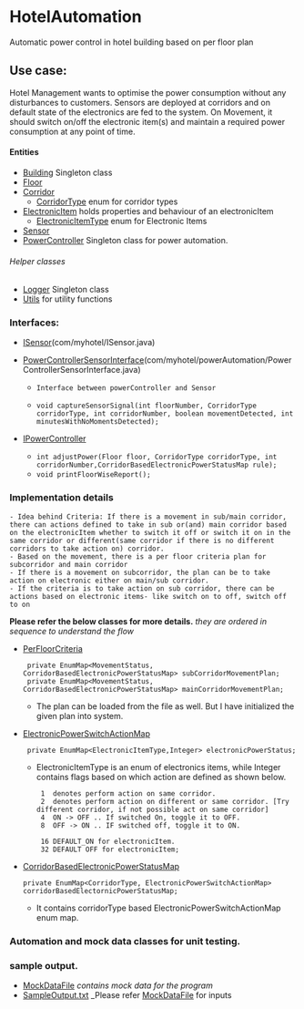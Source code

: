 # HotelAutomation
 Automatic power control in hotel building based on per floor plan

## Use case:
Hotel Management wants to optimise the power consumption without any disturbances to customers. Sensors are deployed at corridors and on default state of the electronics are fed to the system. On Movement, it should switch on/off the electronic item(s) and maintain a required power consumption at any point of time. 

#### Entities 
- [Building](https://github.com/manosivam/HotelAutomation/blob/master/HotelPowerAutomation/src/com/myhotel/Building.java) Singleton class
- [Floor](https://github.com/manosivam/HotelAutomation/blob/master/HotelPowerAutomation/src/com/myhotel/floor/Floor.java)
- [Corridor](https://github.com/manosivam/HotelAutomation/blob/master/HotelPowerAutomation/src/com/myhotel/floor/Corridor.java) 
  - [CorridorType](https://github.com/manosivam/HotelAutomation/blob/master/HotelPowerAutomation/src/com/myhotel/floor/CorridorType.java) enum for corridor types
- [ElectronicItem](https://github.com/manosivam/HotelAutomation/blob/master/HotelPowerAutomation/src/com/myhotel/electronics/ElectronicItem.java) holds properties and behaviour of an electronicItem
  - [ElectronicItemType](https://github.com/manosivam/HotelAutomation/blob/master/HotelPowerAutomation/src/com/myhotel/electronics/ElectronicItemType.java) enum for Electronic Items
- [Sensor](https://github.com/manosivam/HotelAutomation/blob/master/HotelPowerAutomation/src/com/myhotel/Sensor.java)
- [PowerController](https://github.com/manosivam/HotelAutomation/blob/master/HotelPowerAutomation/src/com/myhotel/powerAutomation/PowerController.java) Singleton class for power automation.

###### Helper classes
- [Logger](https://github.com/manosivam/HotelAutomation/blob/master/HotelPowerAutomation/src/com/myhotel/utils/Logger.java) Singleton class
- [Utils](https://github.com/manosivam/HotelAutomation/blob/master/HotelPowerAutomation/src/com/myhotel/utils/Utils.java) for utility functions

### Interfaces: 

- [ISensor](https://github.com/manosivam/HotelAutomation/blob/master/HotelPowerAutomation/src/com/myhotel/ISensor.java)(com/myhotel/ISensor.java)

- [PowerControllerSensorInterface](https://github.com/manosivam/HotelAutomation/blob/master/HotelPowerAutomation/src/com/myhotel/powerAutomation/PowerControllerSensorInterface.java)(com/myhotel/powerAutomation/PowerControllerSensorInterface.java)
  - `Interface between powerController and Sensor`
  - ```
    void captureSensorSignal(int floorNumber, CorridorType corridorType, int corridorNumber, boolean movementDetected, int minutesWithNoMomentsDetected);
    ```
- [IPowerController](https://github.com/manosivam/HotelAutomation/blob/master/HotelPowerAutomation/src/com/myhotel/powerAutomation/IPowerController.java)
  - ```int adjustPower(Floor floor, CorridorType corridorType, int corridorNumber,CorridorBasedElectronicPowerStatusMap rule);```
  - `void printFloorWiseReport();`
 

### Implementation details 

```
- Idea behind Criteria: If there is a movement in sub/main corridor, there can actions defined to take in sub or(and) main corridor based on the electronicItem whether to switch it off or switch it on in the same corridor or different(same corridor if there is no different corridors to take action on) corridor. 
- Based on the movement, there is a per floor criteria plan for subcorridor and main corridor
- If there is a movement on subcorridor, the plan can be to take action on electronic either on main/sub corridor. 
- If the criteria is to take action on sub corridor, there can be actions based on electronic items- like switch on to off, switch off to on

```
**Please refer the below classes for more details.** 
_they are ordered in sequence to understand the flow_

- [PerFloorCriteria](https://github.com/manosivam/HotelAutomation/blob/master/HotelPowerAutomation/src/com/myhotel/criteria/PerFloorCriteria.java)
   ```
    private EnumMap<MovementStatus, CorridorBasedElectronicPowerStatusMap> subCorridorMovementPlan; 
	private EnumMap<MovementStatus, CorridorBasedElectronicPowerStatusMap> mainCorridorMovementPlan;
    ```
  - The plan can be loaded from the file as well. But I have initialized the given plan into system. 
  
- [ElectronicPowerSwitchActionMap](https://github.com/manosivam/HotelAutomation/blob/master/HotelPowerAutomation/src/com/myhotel/criteria/ElectronicPowerSwitchActionMap.java)
   ```
    private EnumMap<ElectronicItemType,Integer> electronicPowerStatus;
    ```
  - ElectronicItemType is an enum of electronics items, while Integer contains flags based on which action are defined as shown below. 
     ```
      1  denotes perform action on same corridor.
      2  denotes perform action on different or same corridor. [Try different corridor, if not possible act on same corridor]
      4  ON -> OFF .. If switched On, toggle it to OFF.
      8  OFF -> ON .. IF switched off, toggle it to ON.

      16 DEFAULT_ON for electronicItem.
      32 DEFAULT OFF for electronicItem;
      ```
- [CorridorBasedElectronicPowerStatusMap](https://github.com/manosivam/HotelAutomation/blob/master/HotelPowerAutomation/src/com/myhotel/criteria/CorridorBasedElectronicPowerStatusMap.java)
  ```
  private EnumMap<CorridorType, ElectronicPowerSwitchActionMap> corridorBasedElectornicPowerStatusMap; 
  ```
  - It contains corridorType based ElectronicPowerSwitchActionMap enum map.
  
 
### Automation and mock data classes for unit testing. 



### sample output. 

- [MockDataFile](https://github.com/manosivam/HotelAutomation/blob/master/HotelPowerAutomation/src/com/myhotel/automation/MockDataFile) _contains mock data for the program_
- [SampleOutput.txt](https://github.com/manosivam/HotelAutomation/blob/master/HotelPowerAutomation/src/com/myhotel/automation/SampleOutput.txt) _Please refer [MockDataFile](https://github.com/manosivam/HotelAutomation/blob/master/HotelPowerAutomation/src/com/myhotel/automation/MockDataFile) for inputs



